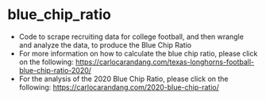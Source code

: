 # blue_chip_ratio
* Code to scrape recruiting data for college football, and then wrangle and analyze the data, to produce the Blue Chip Ratio
* For more information on how to calculate the blue chip ratio, please click on the following: https://carlocarandang.com/texas-longhorns-football-blue-chip-ratio-2020/
* For the analysis of the 2020 Blue Chip Ratio, please click on the following: https://carlocarandang.com/2020-blue-chip-ratio/
